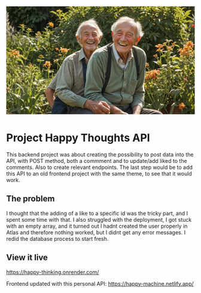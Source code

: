 <h1 align="center">
  <a href="">
    <img src="/public/smiling.jpg" alt="Project Banner Image">
  </a>
</h1>

# Project Happy Thoughts API

This backend project was about creating the possibility to post data into the API, with POST method, both a commment and to update/add liked to the comments. Also to create relevant endpoints. The last step would be to add this API to an old frontend project with the same theme, to see that it would work.

## The problem

I thought that the adding of a like to a specific id was the tricky part, and I spent some time with that. I also struggled with the deployment, I got stuck with an empty array, and it turned out I hadnt created the user properly in Atlas and therefore nothing worked, but I didnt get any error messages. I redid the database process to start fresh. 

## View it live

https://happy-thinking.onrender.com/

Frontend updated with this personal API: https://happy-machine.netlify.app/
